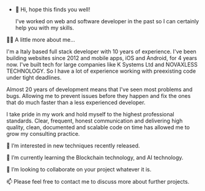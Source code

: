 - 👋 Hi, hope this finds you well! 

   I've worked on web and software developer in the past so I can certainly help you with my skills.

🌱🌱 A little more about me...

   I'm a Italy based full stack developer with 10 years of experience. 
   I've been building websites since 2012 and mobile apps, iOS and Android, for 4 years now. 
   I've built tech for large companies like K Systems Ltd and NOVAXLESS TECHNOLOGY. 
   So I have a lot of experience working with preexisting code under tight deadlines.

   Almost 20 years of development means that I've seen most problems and bugs. 
   Allowing me to prevent issues before they happen and fix the ones that do much faster than a less experienced developer.

   I take pride in my work and hold myself to the highest professional standards. 
   Clear, frequent, honest communication and delivering high quality, clean, documented and scalable code on time has allowed me to grow my consulting practice.
    
👀 I’m interested in new techniques recently released.

🌱 I’m currently learning the Blockchain technology, and AI technology.

💞️ I’m looking to collaborate on your project whatever it is.

📫 Please feel free to contact me to discuss more about further projects.

<!---
mickael-levy/mickael-levy is a ✨ special ✨ repository because its `README.md` (this file) appears on your GitHub profile.
You can click the Preview link to take a look at your changes.
--->
